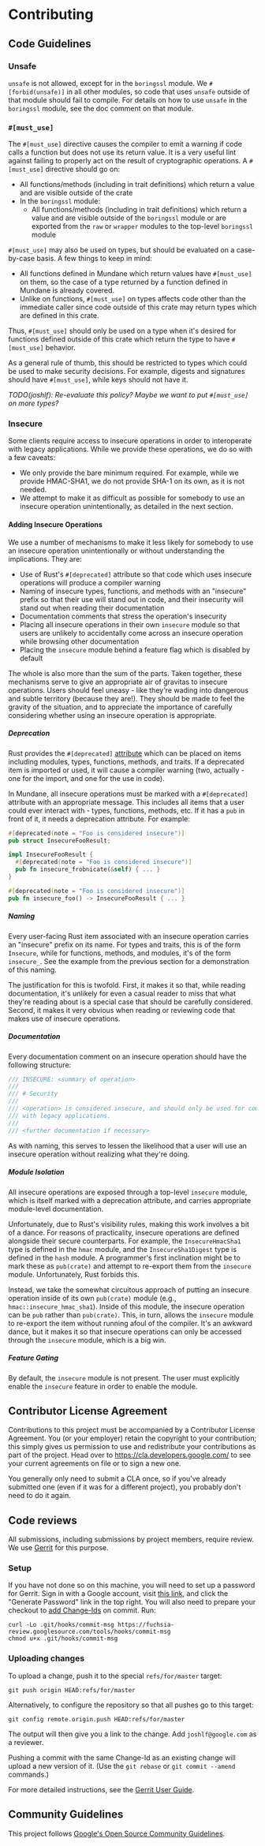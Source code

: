 <!-- Copyright 2018 Google LLC

Use of this source code is governed by an MIT-style
license that can be found in the LICENSE file or at
https://opensource.org/licenses/MIT. -->

# Contributing

## Code Guidelines

### Unsafe

`unsafe` is not allowed, except for in the `boringssl` module. We
`#[forbid(unsafe)]` in all other modules, so code that uses `unsafe` outside of
that module should fail to compile. For details on how to use `unsafe` in the
`boringssl` module, see the doc comment on that module.

### `#[must_use]`

The `#[must_use]` directive causes the compiler to emit a warning if code calls
a function but does not use its return value. It is a very useful lint against
failing to properly act on the result of cryptographic operations. A
`#[must_use]` directive should go on:
- All functions/methods (including in trait definitions) which return a value
  and are visible outside of the crate
- In the `boringssl` module:
  - All functions/methods (including in trait definitions) which return a value
    and are visible outside of the `boringssl` module or are exported from the
    `raw` or `wrapper` modules to the top-level `boringssl` module

`#[must_use]` may also be used on types, but should be evaluated on a
case-by-case basis. A few things to keep in mind:
- All functions defined in Mundane which return values have `#[must_use]` on
  them, so the case of a type returned by a function defined in Mundane is
  already covered.
- Unlike on functions, `#[must_use]` on types affects code other than the
  immediate caller since code outside of this crate may return types which are
  defined in this crate.

Thus, `#[must_use]` should only be used on a type when it's desired for
functions defined outside of this crate which return the type to have
`#[must_use]` behavior.

As a general rule of thumb, this should be restricted to types which could be
used to make security decisions. For example, digests and signatures should have
`#[must_use]`, while keys should not have it.

*TODO(joshlf): Re-evaluate this policy? Maybe we want to put `#[must_use]` on
more types?*

### Insecure

Some clients require access to insecure operations in order to interoperate with
legacy applications. While we provide these operations, we do so with a few
caveats:
- We only provide the bare minimum required. For example, while we provide
  HMAC-SHA1, we do not provide SHA-1 on its own, as it is not needed.
- We attempt to make it as difficult as possible for somebody to use an insecure
  operation unintentionally, as detailed in the next section.

#### Adding Insecure Operations

We use a number of mechanisms to make it less likely for somebody to use an
insecure operation unintentionally or without understanding the implications.
They are:
- Use of Rust's `#[deprecated]` attribute so that code which uses insecure
  operations will produce a compiler warning
- Naming of insecure types, functions, and methods with an "insecure" prefix so
  that their use will stand out in code, and their insecurity will stand out
  when reading their documentation
- Documentation comments that stress the operation's insecurity
- Placing all insecure operations in their own `insecure` module so that users
  are unlikely to accidentally come across an insecure operation while browsing
  other documentation
- Placing the `insecure` module behind a feature flag which is disabled by
  default

The whole is also more than the sum of the parts. Taken together, these
mechanisms serve to give an appropriate air of gravitas to insecure operations.
Users should feel uneasy - like they're wading into dangerous and subtle
territory (because they are!). They should be made to feel the gravity of the
situation, and to appreciate the importance of carefully considering whether
using an insecure operation is appropriate.

##### Deprecation

Rust provides the `#[deprecated]`
[attribute](https://doc.rust-lang.org/reference/attributes.html) which can be
placed on items including modules, types, functions, methods, and traits. If a
deprecated item is imported or used, it will cause a compiler warning (two,
actually - one for the import, and one for the use in code).

In Mundane, all insecure operations must be marked with a `#[deprecated]`
attribute with an appropriate message. This includes all items that a user could
ever interact with - types, functions, methods, etc. If it has a `pub` in front
of it, it needs a deprecation attribute. For example:

```rust
#[deprecated(note = "Foo is considered insecure")]
pub struct InsecureFooResult;

impl InsecureFooResult {
  #[deprecated(note = "Foo is considered insecure")]
  pub fn insecure_frobnicate(&self) { ... }
}

#[deprecated(note = "Foo is considered insecure")]
pub fn insecure_foo() -> InsecureFooResult { ... }
```

##### Naming

Every user-facing Rust item associated with an insecure operation carries an
"insecure" prefix on its name. For types and traits, this is of the form
`Insecure`, while for functions, methods, and modules, it's of the form
`insecure_`. See the example from the previous section for a demonstration of
this naming.

The justification for this is twofold. First, it makes it so that, while reading
documentation, it's unlikely for even a casual reader to miss that what they're
reading about is a special case that should be carefully considered. Second, it
makes it very obvious when reading or reviewing code that makes use of insecure
operations.

##### Documentation

Every documentation comment on an insecure operation should have the following
structure:

```rust
/// INSECURE: <summary of operation>
///
/// # Security
///
/// <operation> is considered insecure, and should only be used for compatibility
/// with legacy applications.
///
/// <further documentation if necessary>
```

As with naming, this serves to lessen the likelihood that a user will use an
insecure operation without realizing what they're doing.

##### Module Isolation

All insecure operations are exposed through a top-level `insecure` module, which
is itself marked with a deprecation attribute, and carries appropriate
module-level documentation.

Unfortunately, due to Rust's visibility rules, making this work involves a bit
of a dance. For reasons of practicality, insecure operations are defined
alongside their secure counterparts. For example, the `InsecureHmacSha1` type is
defined in the `hmac` module, and the `InsecureSha1Digest` type is defined in
the `hash` module. A programmer's first inclination might be to mark these as
`pub(crate)` and attempt to re-export them from the `insecure` module.
Unfortunately, Rust forbids this.

Instead, we take the somewhat circuitous approach of putting an insecure
operation inside of its own `pub(crate)` module (e.g.,
`hmac::insecure_hmac_sha1`). Inside of this module, the insecure operation can be
`pub` rather than `pub(crate)`. This, in turn, allows the `insecure` module to
re-export the item without running afoul of the compiler. It's an awkward dance,
but it makes it so that insecure operations can only be accessed through the
`insecure` module, which is a big win.

##### Feature Gating

By default, the `insecure` module is not present. The user must explicitly
enable the `insecure` feature in order to enable the module.

## Contributor License Agreement

Contributions to this project must be accompanied by a Contributor License
Agreement. You (or your employer) retain the copyright to your contribution;
this simply gives us permission to use and redistribute your contributions as
part of the project. Head over to <https://cla.developers.google.com/> to see
your current agreements on file or to sign a new one.

You generally only need to submit a CLA once, so if you've already submitted one
(even if it was for a different project), you probably don't need to do it
again.

## Code reviews

All submissions, including submissions by project members, require review. We
use [Gerrit](https://fuchsia-review.googlesource.com/admin/repos/mundane) for
this purpose.

### Setup
If you have not done so on this machine, you will need to set up a password for
Gerrit. Sign in with a Google account, visit [this
link](https://fuchsia.googlesource.com/), and click the "Generate Password" link
in the top right. You will also need to prepare your checkout to [add
Change-Ids](https://gerrit-review.googlesource.com/Documentation/cmd-hook-commit-msg.html)
on commit. Run:

```
curl -Lo .git/hooks/commit-msg https://fuchsia-review.googlesource.com/tools/hooks/commit-msg
chmod u+x .git/hooks/commit-msg
```

### Uploading changes
To upload a change, push it to the special `refs/for/master` target:

```
git push origin HEAD:refs/for/master
```

Alternatively, to configure the repository so that all pushes go to this target:

```
git config remote.origin.push HEAD:refs/for/master
```

The output will then give you a link to the change. Add `joshlf@google.com` as a
reviewer.

Pushing a commit with the same Change-Id as an existing change will upload a new
version of it. (Use the `git rebase` or `git commit --amend` commands.)

For more detailed instructions, see the [Gerrit User
Guide](https://gerrit-review.googlesource.com/Documentation/intro-user.html).

## Community Guidelines

This project follows [Google's Open Source Community
Guidelines](https://opensource.google.com/conduct/).
